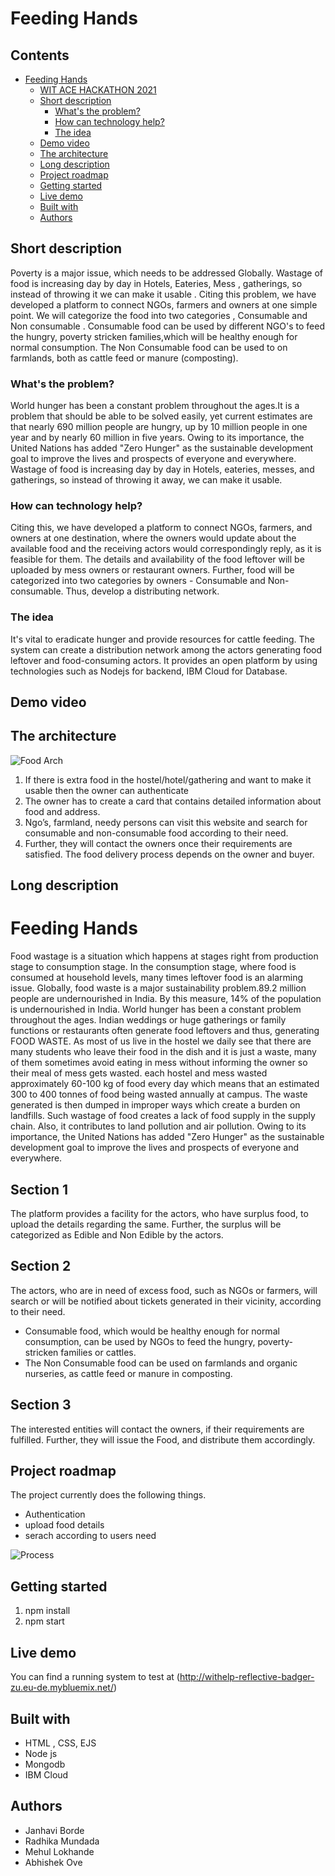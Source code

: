 # Feeding Hands

## Contents

- [Feeding Hands](#submission-or-project-name)
  - [WIT ACE HACKATHON 2021](#contents)
  - [Short description](#short-description)
    - [What's the problem?](#whats-the-problem)
    - [How can technology help?](#how-can-technology-help)
    - [The idea](#the-idea)
  - [Demo video](#demo-video)
  - [The architecture](#the-architecture)
  - [Long description](#long-description)
  - [Project roadmap](#project-roadmap)
  - [Getting started](#getting-started)
  - [Live demo](#live-demo)
  - [Built with](#built-with)
  - [Authors](#authors)
 

## Short description

Poverty is a major issue, which needs to be addressed Globally. Wastage of food is increasing day by day in Hotels, Eateries, Mess , gatherings, so instead of throwing it we can make it usable .  Citing this problem, we have developed a platform to connect NGOs, farmers and owners at one simple point. We will categorize the  food into two categories , Consumable and Non consumable . Consumable food can be used by different NGO's to feed the hungry, poverty stricken families,which will be healthy enough for normal consumption. The Non Consumable food can be used to  on farmlands, both as cattle feed or manure (composting).

### What's the problem?
World hunger has been a constant problem throughout the ages.It is a problem that should be able to be solved easily, yet current estimates are that nearly 690 million people are hungry, up by 10 million people in one year and by nearly 60 million in five years. Owing to its importance, the United Nations has added "Zero Hunger" as the sustainable development goal to improve the lives and prospects of everyone and everywhere. Wastage of food is increasing day by day in Hotels, eateries, messes, and gatherings, so instead of throwing it away, we can make it usable. 

### How can technology help?

Citing this, we have developed a platform to connect NGOs, farmers, and owners at one destination, where the owners would update about the available food and the receiving actors would correspondingly reply, as it is feasible for them. The details and availability of the food leftover will be uploaded by mess owners or restaurant owners.
Further, food will be categorized into two categories by owners - Consumable and Non-consumable. Thus, develop a distributing network.

### The idea

It's vital to eradicate hunger and provide resources for cattle feeding. The system can create a distribution network among the actors generating food leftover and food-consuming actors. It provides an open platform by using technologies such as Nodejs for backend, IBM Cloud for Database. 

## Demo video

## The architecture

![Food Arch](https://user-images.githubusercontent.com/63947423/122575958-d8f75580-d06e-11eb-9392-7924af7a562d.png)

1. If there is extra food in the hostel/hotel/gathering and want to make it usable  then the owner can authenticate
2. The owner has to create a card that contains detailed information about food and address.
3. Ngo’s, farmland,  needy persons can visit this website and search for consumable and non-consumable food according to their need.
4. Further, they will contact the owners once their requirements are satisfied. The food delivery process depends on the owner and buyer.

## Long description

# Feeding Hands

Food wastage is a situation which happens at stages right from production stage to consumption stage. In the consumption stage, where food is consumed at household levels, many times leftover food is an alarming issue. Globally, food waste is a major sustainability problem.89.2 million people are undernourished in India. By this measure, 14% of the population is undernourished in India. World hunger has been a constant problem throughout the ages. Indian weddings or huge gatherings or family functions or restaurants often generate food leftovers and thus, generating FOOD WASTE. As most of us live in the hostel we daily see that there are many students who leave their food in the dish and it is just a waste, many of them sometimes avoid eating in mess without informing the owner so their meal of mess gets wasted. each hostel and mess wasted approximately 60-100 kg of food every day which means that an estimated 300 to 400 tonnes of food being wasted annually at campus. The waste generated is then dumped in improper ways which create a burden on landfills. Such wastage of food creates a lack of food supply in the supply chain. Also, it contributes to land pollution and air pollution. Owing to its importance, the United Nations has added "Zero Hunger" as the sustainable development goal to improve the lives and prospects of everyone and everywhere. 

## Section 1

The platform provides a facility for the actors, who have surplus food, to upload the details regarding the same.
Further, the surplus will be categorized as Edible and Non Edible by the actors.

## Section 2

The actors, who are in need of excess food, such as NGOs or farmers, will search or will be notified about tickets generated in their vicinity, according to their need.
-   Consumable food, which would be healthy enough for normal consumption, can be used by NGOs to feed the hungry, poverty-stricken families or cattles.
-   The Non Consumable food can be used on farmlands and organic nurseries, as cattle feed or manure in composting.

## Section 3

The interested entities will contact the owners, if their requirements are fulfilled. Further, they will issue the Food, and distribute them accordingly.

## Project roadmap

The project currently does the following things.
- Authentication
- upload food details 
- serach according to users need 

![Process](https://user-images.githubusercontent.com/63947423/122579035-1dd0bb80-d072-11eb-94c8-211ab4d7bebf.png)

## Getting started

1. npm install 
2. npm start

## Live demo

You can find a running system to test at (http://withelp-reflective-badger-zu.eu-de.mybluemix.net/)

## Built with
- HTML , CSS, EJS
- Node js 
- Mongodb
- IBM Cloud

## Authors

- Janhavi Borde
- Radhika Mundada
- Mehul Lokhande
- Abhishek Ove 

